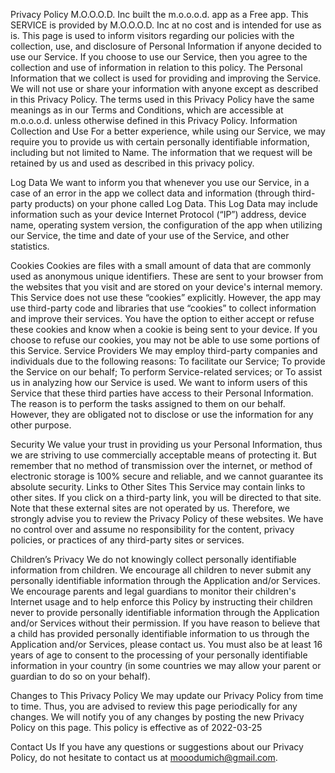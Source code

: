 Privacy Policy
M.O.O.O.D. Inc built the m.o.o.o.d. app as a Free app. This SERVICE is provided by M.O.O.O.D. Inc at no cost and is intended for use as is.
This page is used to inform visitors regarding our policies with the collection, use, and disclosure of Personal Information if anyone decided to use our Service.
If you choose to use our Service, then you agree to the collection and use of information in relation to this policy. The Personal Information that we collect is used for providing and improving the Service. We will not use or share your information with anyone except as described in this Privacy Policy.
The terms used in this Privacy Policy have the same meanings as in our Terms and Conditions, which are accessible at m.o.o.o.d. unless otherwise defined in this Privacy Policy.
Information Collection and Use
For a better experience, while using our Service, we may require you to provide us with certain personally identifiable information, including but not limited to Name. The information that we request will be retained by us and used as described in this privacy policy.

Log Data
We want to inform you that whenever you use our Service, in a case of an error in the app we collect data and information (through third-party products) on your phone called Log Data. This Log Data may include information such as your device Internet Protocol (“IP”) address, device name, operating system version, the configuration of the app when utilizing our Service, the time and date of your use of the Service, and other statistics.

Cookies
Cookies are files with a small amount of data that are commonly used as anonymous unique identifiers. These are sent to your browser from the websites that you visit and are stored on your device's internal memory.
This Service does not use these “cookies” explicitly. However, the app may use third-party code and libraries that use “cookies” to collect information and improve their services. You have the option to either accept or refuse these cookies and know when a cookie is being sent to your device. If you choose to refuse our cookies, you may not be able to use some portions of this Service.
Service Providers
We may employ third-party companies and individuals due to the following reasons:
To facilitate our Service;
To provide the Service on our behalf;
To perform Service-related services; or
To assist us in analyzing how our Service is used.
We want to inform users of this Service that these third parties have access to their Personal Information. The reason is to perform the tasks assigned to them on our behalf. However, they are obligated not to disclose or use the information for any other purpose.

Security
We value your trust in providing us your Personal Information, thus we are striving to use commercially acceptable means of protecting it. But remember that no method of transmission over the internet, or method of electronic storage is 100% secure and reliable, and we cannot guarantee its absolute security.
Links to Other Sites
This Service may contain links to other sites. If you click on a third-party link, you will be directed to that site. Note that these external sites are not operated by us. Therefore, we strongly advise you to review the Privacy Policy of these websites. We have no control over and assume no responsibility for the content, privacy policies, or practices of any third-party sites or services.

Children’s Privacy
We do not knowingly collect personally identifiable information from children. We encourage all children to never submit any personally identifiable information through the Application and/or Services. We encourage parents and legal guardians to monitor their children's Internet usage and to help enforce this Policy by instructing their children never to provide personally identifiable information through the Application and/or Services without their permission. If you have reason to believe that a child has provided personally identifiable information to us through the Application and/or Services, please contact us. You must also be at least 16 years of age to consent to the processing of your personally identifiable information in your country (in some countries we may allow your parent or guardian to do so on your behalf).

Changes to This Privacy Policy
We may update our Privacy Policy from time to time. Thus, you are advised to review this page periodically for any changes. We will notify you of any changes by posting the new Privacy Policy on this page.
This policy is effective as of 2022-03-25

Contact Us
If you have any questions or suggestions about our Privacy Policy, do not hesitate to contact us at mooodumich@gmail.com.

